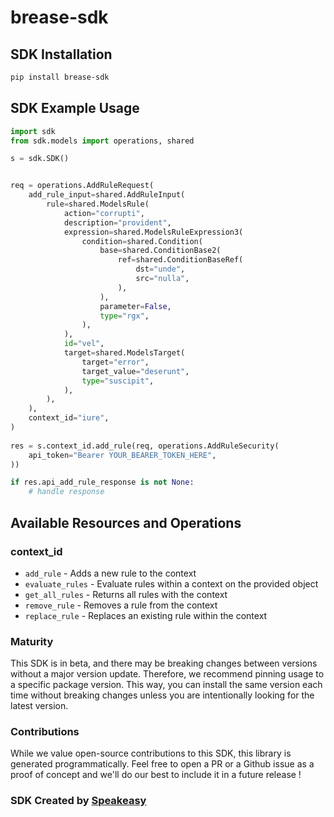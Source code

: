 # brease-sdk

<!-- Start SDK Installation -->
## SDK Installation

```bash
pip install brease-sdk
```
<!-- End SDK Installation -->

## SDK Example Usage
<!-- Start SDK Example Usage -->
```python
import sdk
from sdk.models import operations, shared

s = sdk.SDK()


req = operations.AddRuleRequest(
    add_rule_input=shared.AddRuleInput(
        rule=shared.ModelsRule(
            action="corrupti",
            description="provident",
            expression=shared.ModelsRuleExpression3(
                condition=shared.Condition(
                    base=shared.ConditionBase2(
                        ref=shared.ConditionBaseRef(
                            dst="unde",
                            src="nulla",
                        ),
                    ),
                    parameter=False,
                    type="rgx",
                ),
            ),
            id="vel",
            target=shared.ModelsTarget(
                target="error",
                target_value="deserunt",
                type="suscipit",
            ),
        ),
    ),
    context_id="iure",
)
    
res = s.context_id.add_rule(req, operations.AddRuleSecurity(
    api_token="Bearer YOUR_BEARER_TOKEN_HERE",
))

if res.api_add_rule_response is not None:
    # handle response
```
<!-- End SDK Example Usage -->

<!-- Start SDK Available Operations -->
## Available Resources and Operations


### context_id

* `add_rule` - Adds a new rule to the context
* `evaluate_rules` - Evaluate rules within a context on the provided object
* `get_all_rules` - Returns all rules with the context
* `remove_rule` - Removes a rule from the context
* `replace_rule` - Replaces an existing rule within the context
<!-- End SDK Available Operations -->

### Maturity

This SDK is in beta, and there may be breaking changes between versions without a major version update. Therefore, we recommend pinning usage
to a specific package version. This way, you can install the same version each time without breaking changes unless you are intentionally
looking for the latest version.

### Contributions

While we value open-source contributions to this SDK, this library is generated programmatically.
Feel free to open a PR or a Github issue as a proof of concept and we'll do our best to include it in a future release !

### SDK Created by [Speakeasy](https://docs.speakeasyapi.dev/docs/using-speakeasy/client-sdks)
